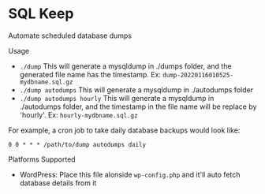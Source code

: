# SQL Keep
Automate scheduled database dumps

Usage

- `./dump` This will generate a mysqldump in ./dumps folder, and the generated file name has the timestamp. 
Ex: `dump-20220116010525-mydbname.sql.gz`
- `./dump autodumps` This will generate a mysqldump in ./autodumps folder
- `./dump autodumps hourly` This will generate a mysqldump in ./autodumps folder, and the timestamp in the file name will be replace by 'hourly'. 
Ex: `hourly-mydbname.sql.gz`

For example, a cron job to take daily database backups would look like:

`0 0 * * * /path/to/dump autodumps daily`

Platforms Supported

- WordPress: Place this file alonside `wp-config.php` and it'll auto fetch database details from it

